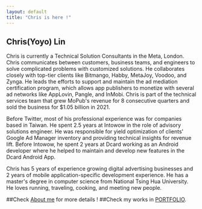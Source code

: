 ```yaml
---
layout: default
title: "Chris is here !"
---
```


## Chris(Yoyo) Lin
Chris is currently a Technical Solution Consultants in the Meta, London. Chris communicates between customers, business teams, and engineers to solve complicated problems with customized solutions. He collaborates closely with top-tier clients like Bitmango, Habby, MetaJoy, Voodoo, and Zynga. He leads the efforts to support and maintain the ad mediation certification program, which allows app publishers to monetize with several ad networks like AppLovin, Pangle, and InMobi. Chris is part of the technical services team that grew MoPub's revenue for 8 consecutive quarters and sold the business for $1.05 billion in 2021.

Before Twitter, most of his professional experience was for companies based in Taiwan. He spent 2.5 years at Intowow in the role of advisory solutions engineer. He was responsible for yield optimization of clients' Google Ad Manager inventory and providing technical insights for revenue lift. Before Intowow, he spent 2 years at Dcard working as an Android developer where he helped to maintain and develop new features in the Dcard Android App.

Chris has 5 years of experience growing digital advertising businesses and 2 years of mobile application-specific development experience. He has a master's degree in computer science from National Tsing Hua University. He loves running, traveling, cooking, and meeting new people.

##Check [About me](http://p158276-blog.logdown.com/pages/about-me) for more details !
##Check my works in [PORTFOLIO](http://p158276-blog.logdown.com/pages/portfolio).
